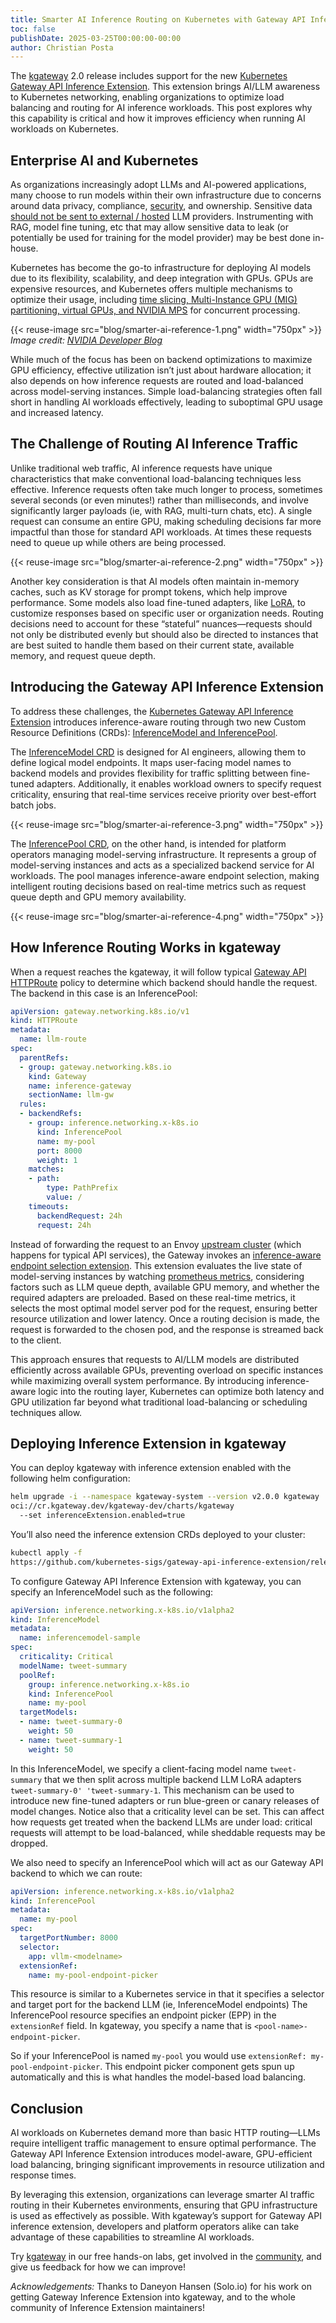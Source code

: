 ```yaml
---
title: Smarter AI Inference Routing on Kubernetes with Gateway API Inference Extension
toc: false
publishDate: 2025-03-25T00:00:00-00:00
author: Christian Posta
---
```


The [kgateway](https://kgateway.dev) 2.0 release includes support for the new [Kubernetes Gateway API Inference Extension](https://gateway-api-inference-extension.sigs.k8s.io). This extension brings AI/LLM awareness to Kubernetes networking, enabling organizations to optimize load balancing and routing for AI inference workloads. This post explores why this capability is critical and how it improves efficiency when running AI workloads on Kubernetes.

## Enterprise AI and Kubernetes

As organizations increasingly adopt LLMs and AI-powered applications, many choose to run models within their own infrastructure due to concerns around data privacy, compliance, [security](https://www.solo.io/blog/mitigating-indirect-prompt-injection-attacks-on-llms), and ownership. Sensitive data [should not be sent to external / hosted](https://www.solo.io/blog/navigating-deepseek-r1-security-concerns-and-guardrails) LLM providers. Instrumenting with RAG, model fine tuning, etc that may allow sensitive data to leak (or potentially be used for training for the model provider) may be best done in-house. 

Kubernetes has become the go-to infrastructure for deploying AI models due to its flexibility, scalability, and deep integration with GPUs. GPUs are expensive resources, and Kubernetes offers multiple mechanisms to optimize their usage, including [time slicing, Multi-Instance GPU (MIG) partitioning, virtual GPUs, and NVIDIA MPS](https://developer.nvidia.com/blog/improving-gpu-utilization-in-kubernetes/) for concurrent processing. 

{{< reuse-image src="blog/smarter-ai-reference-1.png" width="750px" >}}
*Image credit: [NVIDIA Developer Blog](https://developer.nvidia.com/blog/improving-gpu-utilization-in-kubernetes/)*



While much of the focus has been on backend optimizations to maximize GPU efficiency, effective utilization isn’t just about hardware allocation; it also depends on how inference requests are routed and load-balanced across model-serving instances. Simple load-balancing strategies often fall short in handling AI workloads effectively, leading to suboptimal GPU usage and increased latency.

## The Challenge of Routing AI Inference Traffic

Unlike traditional web traffic, AI inference requests have unique characteristics that make conventional load-balancing techniques less effective. Inference requests often take much longer to process, sometimes several seconds (or even minutes!) rather than milliseconds, and involve significantly larger payloads (ie, with RAG, multi-turn chats, etc). A single request can consume an entire GPU, making scheduling decisions far more impactful than those for standard API workloads. At times these requests need to queue up while others are being processed. 

{{< reuse-image src="blog/smarter-ai-reference-2.png" width="750px" >}}

Another key consideration is that AI models often maintain in-memory caches, such as KV storage for prompt tokens, which help improve performance. Some models also load fine-tuned adapters, like [LoRA](https://arxiv.org/abs/2106.09685), to customize responses based on specific user or organization needs. Routing decisions need to account for these “stateful” nuances—requests should not only be distributed evenly but should also be directed to instances that are best suited to handle them based on their current state, available memory, and request queue depth. 

## Introducing the Gateway API Inference Extension

To address these challenges, the [Kubernetes Gateway API Inference Extension](https://gateway-api-inference-extension.sigs.k8s.io) introduces inference-aware routing through two new Custom Resource Definitions (CRDs): [InferenceModel and InferencePool](https://gateway-api-inference-extension.sigs.k8s.io/concepts/api-overview/). 

The [InferenceModel CRD](https://gateway-api-inference-extension.sigs.k8s.io/api-types/inferencemodel/) is designed for AI engineers, allowing them to define logical model endpoints. It maps user-facing model names to backend models and provides flexibility for traffic splitting between fine-tuned adapters. Additionally, it enables workload owners to specify request criticality, ensuring that real-time services receive priority over best-effort batch jobs.

{{< reuse-image src="blog/smarter-ai-reference-3.png" width="750px" >}}

The [InferencePool CRD](https://gateway-api-inference-extension.sigs.k8s.io/api-types/inferencepool/), on the other hand, is intended for platform operators managing model-serving infrastructure. It represents a group of model-serving instances and acts as a specialized backend service for AI workloads. The pool manages inference-aware endpoint selection, making intelligent routing decisions based on real-time metrics such as request queue depth and GPU memory availability.

{{< reuse-image src="blog/smarter-ai-reference-4.png" width="750px" >}}

## How Inference Routing Works in kgateway

When a request reaches the kgateway, it will follow typical [Gateway API](https://gateway-api.sigs.k8s.io) [HTTPRoute](https://gateway-api.sigs.k8s.io/concepts/api-overview/#httproute) policy to determine which backend should handle the request. The backend in this case is an InferencePool:

```yaml
apiVersion: gateway.networking.k8s.io/v1
kind: HTTPRoute
metadata:
  name: llm-route
spec:
  parentRefs:
  - group: gateway.networking.k8s.io
    kind: Gateway
    name: inference-gateway
    sectionName: llm-gw
  rules:
  - backendRefs:
    - group: inference.networking.x-k8s.io
      kind: InferencePool
      name: my-pool
      port: 8000
      weight: 1
    matches:
    - path:
        type: PathPrefix
        value: /
    timeouts:
      backendRequest: 24h
      request: 24h
```

Instead of forwarding the request to an Envoy [upstream cluster](https://www.envoyproxy.io/docs/envoy/latest/configuration/upstream/upstream) (which happens for typical API services), the Gateway invokes an [inference-aware endpoint selection extension](https://github.com/kubernetes-sigs/gateway-api-inference-extension/tree/main/pkg/epp). This extension evaluates the live state of model-serving instances by watching [prometheus metrics](https://docs.vllm.ai/en/stable/usage/metrics.html), considering factors such as LLM queue depth, available GPU memory, and whether the required adapters are preloaded. Based on these real-time metrics, it selects the most optimal model server pod for the request, ensuring better resource utilization and lower latency. Once a routing decision is made, the request is forwarded to the chosen pod, and the response is streamed back to the client.

This approach ensures that requests to AI/LLM models are distributed efficiently across available GPUs, preventing overload on specific instances while maximizing overall system performance. By introducing inference-aware logic into the routing layer, Kubernetes can optimize both latency and GPU utilization far beyond what traditional load-balancing or scheduling techniques allow.

## Deploying Inference Extension in kgateway

You can deploy kgateway with inference extension enabled with the following helm configuration:

```sh
helm upgrade -i --namespace kgateway-system --version v2.0.0 kgateway 
oci://cr.kgateway.dev/kgateway-dev/charts/kgateway 
  --set inferenceExtension.enabled=true
```

You’ll also need the inference extension CRDs deployed to your cluster:

```sh
kubectl apply -f 
https://github.com/kubernetes-sigs/gateway-api-inference-extension/releases/download/${INF_EXT_VERSION}/manifests.yaml
```

To configure Gateway API Inference Extension with kgateway, you can specify an InferenceModel such as the following:

```yaml
apiVersion: inference.networking.x-k8s.io/v1alpha2
kind: InferenceModel
metadata:
  name: inferencemodel-sample
spec:
  criticality: Critical
  modelName: tweet-summary
  poolRef:
    group: inference.networking.x-k8s.io
    kind: InferencePool
    name: my-pool
  targetModels:
  - name: tweet-summary-0
    weight: 50
  - name: tweet-summary-1
    weight: 50
```

In this InferenceModel, we specify a client-facing model name `tweet-summary` that we then split across multiple backend LLM LoRA adapters `tweet-summary-0' 'tweet-summary-1`. This mechanism can be used to introduce new fine-tuned adapters or run blue-green or canary releases of model changes. Notice also that a criticality level can be set. This can affect how requests get treated when the backend LLMs are under load: critical requests will attempt to be load-balanced, while sheddable requests may be dropped. 

We also need to specify an InferencePool which will act as our Gateway API backend to which we can route:

```yaml
apiVersion: inference.networking.x-k8s.io/v1alpha2
kind: InferencePool
metadata:
  name: my-pool
spec:
  targetPortNumber: 8000
  selector:
    app: vllm-<modelname>
  extensionRef:
    name: my-pool-endpoint-picker
```

This resource is similar to a Kubernetes service in that it specifies a selector and target port for the backend LLM (ie, InferenceModel endpoints) The InferencePool resource specifies an endpoint picker (EPP) in the `extensionRef` field. In kgateway, you specify a name that is `<pool-name>-endpoint-picker`. 

So if your InferencePool is named `my-pool` you would use `extensionRef: my-pool-endpoint-picker`. This endpoint picker component gets spun up automatically and this is what handles the model-based load balancing. 

## Conclusion

AI workloads on Kubernetes demand more than basic HTTP routing—LLMs require intelligent traffic management to ensure optimal performance. The Gateway API Inference Extension introduces model-aware, GPU-efficient load balancing, bringing significant improvements in resource utilization and response times. 

By leveraging this extension, organizations can leverage smarter AI traffic routing in their Kubernetes environments, ensuring that GPU infrastructure is used as effectively as possible. With kgateway’s support for Gateway API inference extension, developers and platform operators alike can take advantage of these capabilities to streamline AI workloads. 

Try [kgateway](https://kgateway.dev/resources/labs) in our free hands-on labs, get involved in the [community](https://github.com/kgateway-dev/kgateway), and give us feedback for how we can improve!


_Acknowledgements:_ Thanks to Daneyon Hansen (Solo.io) for his work on getting Gateway Inference Extension into kgateway, and to the whole community of Inference Extension maintainers!
